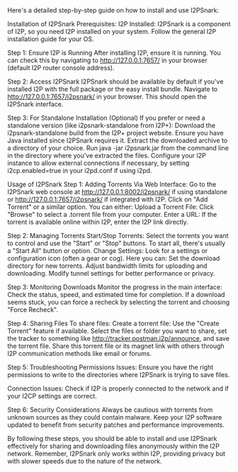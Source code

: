 
Here's a detailed step-by-step guide on how to install and use I2PSnark:

Installation of I2PSnark
Prerequisites:
I2P Installed: I2PSnark is a component of I2P, so you need I2P installed on your system. Follow the general I2P installation guide for your OS.

Step 1: Ensure I2P is Running
After installing I2P, ensure it is running. You can check this by navigating to http://127.0.0.1:7657/ in your browser (default I2P router console address).

Step 2: Access I2PSnark
I2PSnark should be available by default if you've installed I2P with the full package or the easy install bundle. 
Navigate to http://127.0.0.1:7657/i2psnark/ in your browser. This should open the I2PSnark interface.

Step 3: For Standalone Installation (Optional)
If you prefer or need a standalone version (like i2psnark-standalone from I2P+):
Download the i2psnark-standalone build from the I2P+ project website.
Ensure you have Java installed since I2PSnark requires it.
Extract the downloaded archive to a directory of your choice.
Run java -jar i2psnark.jar from the command line in the directory where you've extracted the files. 
Configure your I2P instance to allow external connections if necessary, by setting i2cp.enabled=true in your i2pd.conf if using i2pd.


Usage of I2PSnark
Step 1: Adding Torrents
Via Web Interface:
Go to the I2PSnark web console at http://127.0.0.1:8002/i2psnark/ if using standalone or http://127.0.0.1:7657/i2psnark/ if integrated with I2P.
Click on "Add Torrent" or a similar option.
You can either:
Upload a Torrent File: Click "Browse" to select a .torrent file from your computer.
Enter a URL: If the torrent is available online within I2P, enter the I2P link directly.

Step 2: Managing Torrents
Start/Stop Torrents:
Select the torrents you want to control and use the "Start" or "Stop" buttons.
To start all, there's usually a "Start All" button or option.
Change Settings:
Look for a settings or configuration icon (often a gear or cog). Here you can:
Set the download directory for new torrents.
Adjust bandwidth limits for uploading and downloading.
Modify tunnel settings for better performance or privacy.


Step 3: Monitoring Downloads
Monitor the progress in the main interface:
Check the status, speed, and estimated time for completion.
If a download seems stuck, you can force a recheck by selecting the torrent and choosing "Force Recheck".

Step 4: Sharing Files
To share files:
Create a torrent file:
Use the "Create Torrent" feature if available. Select the files or folder you want to share, set the tracker to something like http://tracker.postman.i2p/announce, and save the torrent file.
Share this torrent file or its magnet link with others through I2P communication methods like email or forums.

Step 5: Troubleshooting
Permissions Issues: Ensure you have the right permissions to write to the directories where I2PSnark is trying to save files.

Connection Issues: Check if I2P is properly connected to the network and if your I2CP settings are correct.


Step 6: Security Considerations
Always be cautious with torrents from unknown sources as they could contain malware.
Keep your I2P software updated to benefit from security patches and performance improvements.

By following these steps, you should be able to install and use I2PSnark effectively for sharing and downloading files anonymously within the I2P network. Remember, I2PSnark only works within I2P, providing privacy but with slower speeds due to the nature of the network.